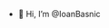 - 👋 Hi, I’m @IoanBasnic


<!---
IoanBasnic/IoanBasnic is a ✨ special ✨ repository because its `README.md` (this file) appears on your GitHub profile.
You can click the Preview link to take a look at your changes.
--->
